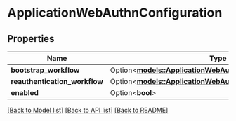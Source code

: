 # ApplicationWebAuthnConfiguration

## Properties

Name | Type | Description | Notes
------------ | ------------- | ------------- | -------------
**bootstrap_workflow** | Option<[**models::ApplicationWebAuthnWorkflowConfiguration**](ApplicationWebAuthnWorkflowConfiguration.md)> |  | [optional]
**reauthentication_workflow** | Option<[**models::ApplicationWebAuthnWorkflowConfiguration**](ApplicationWebAuthnWorkflowConfiguration.md)> |  | [optional]
**enabled** | Option<**bool**> |  | [optional]

[[Back to Model list]](../README.md#documentation-for-models) [[Back to API list]](../README.md#documentation-for-api-endpoints) [[Back to README]](../README.md)


